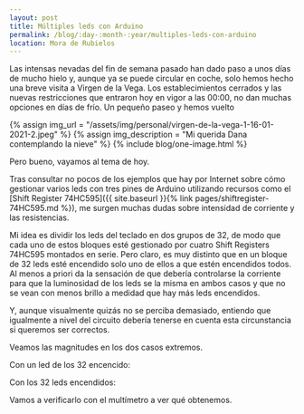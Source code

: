 ```yaml
---
layout: post
title: Múltiples leds con Arduino
permalink: /blog/:day-:month-:year/multiples-leds-con-arduino
location: Mora de Rubielos
---
```

Las intensas nevadas del fin de semana pasado han dado paso a unos días de 
mucho hielo y, aunque ya se puede circular en coche, solo hemos hecho una breve
visita a Virgen de la Vega. Los establecimientos cerrados y las nuevas 
restricciones que entraron hoy en vigor a las 00:00, no dan muchas opciones en
días de frío. Un pequeño paseo y hemos vuelto

{% assign img_url = "/assets/img/personal/virgen-de-la-vega-1-16-01-2021-2.jpeg" %}
{% assign img_description = "Mi querida Dana contemplando la nieve" %}
{% include blog/one-image.html %}

Pero bueno, vayamos  al tema de hoy. 

Tras consultar no pocos de los ejemplos que hay por Internet sobre cómo 
gestionar varios leds con tres pines de Arduino utilizando recursos
como el [Shift Register 74HC595]({{ site.baseurl }}{% link pages/shiftregister-74HC595.md %}), 
me surgen muchas dudas sobre intensidad de corriente y las resistencias.

Mi idea es dividir los leds del teclado en dos grupos de 32, de modo que cada uno
de estos bloques esté gestionado por cuatro Shift Registers 74HC595 montados en serie.
Pero claro, es muy distinto que en un bloque de 32 leds esté encendido solo uno de 
ellos a que estén encendidos todos. Al menos a priori da la sensación de que
debería controlarse la corriente para que la luminosidad de los leds se la misma
en ambos casos y que no se vean con menos brillo a medidad que hay más leds 
encendidos.

Y, aunque visualmente quizás no se perciba demasiado, entiendo que igualmente 
a nivel del circuito debería tenerse en cuenta esta circunstancia si queremos
ser correctos.

Veamos las magnitudes en los dos casos extremos.

Con un led de los 32 encencido:




Con los 32 leds encendidos:



Vamos a verificarlo con el multímetro a ver qué obtenemos.